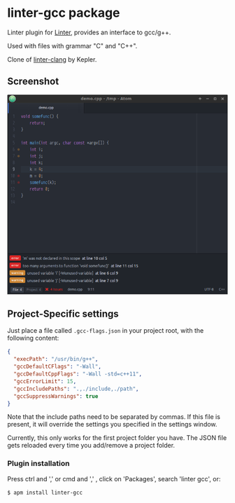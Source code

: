 # linter-gcc package

Linter plugin for [Linter](https://github.com/AtomLinter/Linter), provides an interface to gcc/g++.

Used with files with grammar "C" and "C++".

Clone of [linter-clang](https://github.com/AtomLinter/linter-clang) by Kepler.

## Screenshot

![linter-gcc screenshot](https://github.com/hebaishi/images/blob/master/lintergcc-screenshot.png?raw=true)

## Project-Specific settings

Just place a file called ```.gcc-flags.json``` in your project root, with the following content:

```json
{
  "execPath": "/usr/bin/g++",
  "gccDefaultCFlags": "-Wall",
  "gccDefaultCppFlags": "-Wall -std=c++11",
  "gccErrorLimit": 15,
  "gccIncludePaths": ".,./include,./path",
  "gccSuppressWarnings": true
}
```
Note that the include paths need to be separated by commas. If this file is present, it will override the settings you specified in the settings window.

Currently, this only works for the first project folder you have. The JSON file gets reloaded every time you add/remove a project folder.

### Plugin installation
Press ctrl and ',' or cmd and ',' , click on 'Packages', search 'linter gcc', or:
```
$ apm install linter-gcc
```
